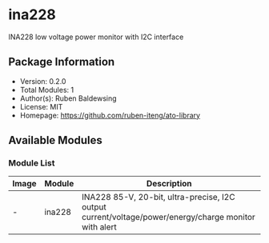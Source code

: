 # ina228

INA228 low voltage power monitor with I2C interface

## Package Information

- Version: 0.2.0
- Total Modules: 1
- Author(s): Ruben Baldewsing
- License: MIT
- Homepage: https://github.com/ruben-iteng/ato-library

## Available Modules

### Module List

| Image | Module | Description |
|-------|--------|-------------|
|-| ina228 | INA228 85-V, 20-bit, ultra-precise, I2C output<br>    current/voltage/power/energy/charge monitor with alert |
